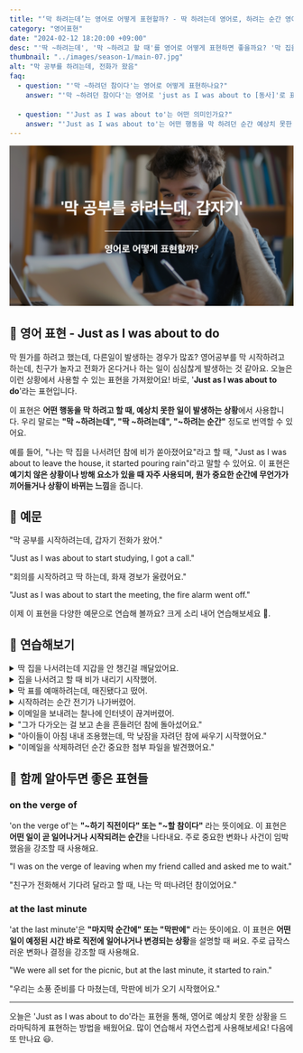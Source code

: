 ```yaml
---
title: "‘막 하려는데’는 영어로 어떻게 표현할까? - 딱 하려는데 영어로, 하려는 순간 영어로"
category: "영어표현"
date: "2024-02-12 18:20:00 +09:00"
desc: "'딱 ~하려는데', '막 ~하려고 할 때'를 영어로 어떻게 표현하면 좋을까요? '막 집을 나서려는데 비가 오기 시작했어.', '막 요리를 시작하려는데 친구가 놀러 왔어.' 등을 영어로 표현하는 법을 배워봅시다."
thumbnail: "../images/season-1/main-07.jpg"
alt: "막 공부를 하려는데, 전화가 왔음"
faq:
  - question: "'막 ~하려던 참이다'는 영어로 어떻게 표현하나요?"
    answer: "'막 ~하려던 참이다'는 영어로 'just as I was about to [동사]'로 표현할 수 있습니다. 이 표현은 어떤 일을 막 하려고 할 때 예상치 못한 일이 발생하는 상황을 나타냅니다. 예를 들어, '나는 막 집을 나서려던 참에 비가 쏟아졌어요'는 'Just as I was about to leave the house, it started pouring rain'으로 표현할 수 있습니다."

  - question: "'Just as I was about to'는 어떤 의미인가요?"
    answer: "'Just as I was about to'는 어떤 행동을 막 하려던 순간 예상치 못한 일이 발생했음을 나타내는 표현입니다. 계획이 방해받거나 상황이 갑자기 변할 때 주로 사용됩니다. 예를들어 'Just as I was about to send an email, the internet went down.'는 '이메일을 보내려는 찰나에 인터넷이 끊겨버렸어.'라는 의미입니다."
---
```


![막 하려는데 영어표현](../images/season-1/main-07.jpg)

## 🌟 영어 표현 - Just as I was about to do

막 뭔가를 하려고 했는데, 다른일이 발생하는 경우가 많죠? 영어공부를 막 시작하려고 하는데, 친구가 놀자고 전화가 온다거나 하는 일이 심심찮게 발생하는 것 같아요. 오늘은 이런 상황에서 사용할 수 있는 표현을 가져왔어요! 바로, '**Just as I was about to do**'라는 표현입니다.

이 표현은 **어떤 행동을 막 하려고 할 때, 예상치 못한 일이 발생하는 상황**에서 사용합니다. 우리 말로는 **"막 ~하려는데", "딱 ~하려는데", "~하려는 순간"** 정도로 번역할 수 있어요.

예를 들어, "나는 막 집을 나서려던 참에 비가 쏟아졌어요"라고 할 때, "Just as I was about to leave the house, it started pouring rain"라고 말할 수 있어요. 이 표현은 **예기치 않은 상황이나 방해 요소가 있을 때 자주 사용되며, 뭔가 중요한 순간에 무언가가 끼어들거나 상황이 바뀌는 느낌**을 줍니다.

<script async src="https://pagead2.googlesyndication.com/pagead/js/adsbygoogle.js?client=ca-pub-1465612013356152"
     crossorigin="anonymous"></script>
<!-- engple-horizontal-ad -->

<ins class="adsbygoogle"
     style="display:block"
     data-ad-client="ca-pub-1465612013356152"
     data-ad-slot="2106896038"
     data-ad-format="auto"
     data-full-width-responsive="true"></ins>

<script>
     (adsbygoogle = window.adsbygoogle || []).push({});
</script>

## 📖 예문

"막 공부를 시작하려는데, 갑자기 전화가 왔어."

"Just as I was about to start studying, I got a call."

"회의를 시작하려고 딱 하는데, 화재 경보가 울렸어요."

"Just as I was about to start the meeting, the fire alarm went off."

이제 이 표현을 다양한 예문으로 연습해 볼까요? 크게 소리 내어 연습해보세요 🚀.

## 💬 연습해보기

<details>
  <summary>딱 집을 나서려는데 지갑을 안 챙긴걸 깨달았어요.</summary>
  <span>Just as I was about to leave the house, I realized I <a href="/blog/in-english/023.forget/">had forgotten</a> my wallet.</span>
</details>

<details>
 <summary>집을 나서려고 할 때 비가 내리기 시작했어.</summary>
  <span>Just as I was about to leave home, it started to rain.</span>
</details>

<details>
  <summary>막 표를 예매하려는데, 매진됐다고 떴어.
  </summary>
  <span>Just as I was about to book the tickets, it showed they were sold out.
  </span>
</details>

<details>
  <summary>시작하려는 순간 전기가 나가버렸어.
  </summary>
  <span>Just as I was about to start, the power went out.
  </span>
</details>

<details>
  <summary>이메일을 보내려는 찰나에 인터넷이 끊겨버렸어.
  </summary>
  <span>Just as I was about to send an email, the internet went down.
  </span>
</details>

<details>
<summary>"그가 다가오는 걸 보고 손을 흔들려던 참에 돌아섰어요."</summary>
<span>"I saw him coming toward me, and just as I was about to wave, he turned away."</span>
</details>

<details>
<summary>"아이들이 아침 내내 조용했는데, 막 낮잠을 자려던 참에 싸우기 시작했어요."</summary>
<span>"The kids were quiet all morning, but just as I was about to <a href="/blog/in-english/093.take-a-nap/">take a nap</a>, they started fighting."</span>
</details>

<details>
<summary>"이메일을 삭제하려던 순간 중요한 첨부 파일을 발견했어요."</summary>
<span>"Just as I was about to delete the email, I <a href="/blog/in-english/061.notice/">noticed</a> an important attachment."</span>
</details>

## 🤝 함께 알아두면 좋은 표현들

### on the verge of

'on the verge of'는 **"~하기 직전이다" 또는 "~할 참이다"** 라는 뜻이에요. 이 표현은 **어떤 일이 곧 일어나거나 시작되려는 순간**을 나타내요. 주로 중요한 변화나 사건이 임박했음을 강조할 때 사용해요.

"I was on the verge of leaving when my friend called and asked me to wait."

"친구가 전화해서 기다려 달라고 할 때, 나는 막 떠나려던 참이었어요."

### at the last minute

'at the last minute'은 **"마지막 순간에" 또는 "막판에"** 라는 뜻이에요. 이 표현은 **어떤 일이 예정된 시간 바로 직전에 일어나거나 변경되는 상황**을 설명할 때 써요. 주로 급작스러운 변화나 결정을 강조할 때 사용해요.

"We were all set for the picnic, but at the last minute, it started to rain."

"우리는 소풍 준비를 다 마쳤는데, 막판에 비가 오기 시작했어요."

---

오늘은 'Just as I was about to do'라는 표현을 통해, 영어로 예상치 못한 상황을 드라마틱하게 표현하는 방법을 배웠어요. 많이 연습해서 자연스럽게 사용해보세요! 다음에 또 만나요 😃.
